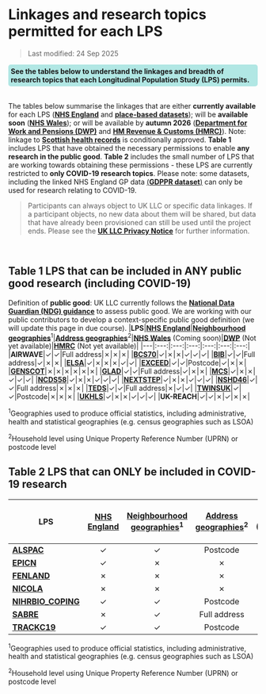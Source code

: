 # Linkages and research topics permitted for each LPS
>Last modified: 24 Sep 2025

<div style="background-color: rgba(0, 178, 169, 0.3); padding: 5px; border-radius: 5px;"><strong>See the tables below to understand the linkages and breadth of research topics that each Longitudinal Population Study (LPS) permits.</strong></div>
<br>

The tables below summarise the linkages that are either **currently available** for each LPS ([**NHS England**](../../linked_health_data/NHS_England/NHSE.ipynb) and [**place-based datasets**](../../linked_geo_data/Place_based_intro.md)); will be **available soon** ([**NHS Wales**](../../linked_health_data/NHS_Wales/NHSW_intro.md)); or will be available by **autumn 2026** ([**Department for Work and Pensions (DWP)**](../../linked_admin_data/DWP_data/DWP_data.md) and [**HM Revenue & Customs (HMRC)**](../../linked_admin_data/HMRC_data/HMRC_data.md)). Note: linkage to [**Scottish health records**](../../linked_health_data/NHS_Scotland/NHSS_intro.md) is conditionally approved. **Table 1** includes LPS that have obtained the necessary permissions to enable **any research in the public good**. **Table 2** includes the small number of LPS that are working towards obtaining these permissions - these LPS are currently restricted to **only COVID-19 research topics**. Please note: some datasets, including the linked NHS England GP data [(**GDPPR dataset**)](../../linked_health_data/NHS_England/Primary_care_datasets/GDPPR/GDPPR.ipynb) can only be used for research relating to COVID-19.

>Participants can always object to UK LLC or specific data linkages. If a participant objects, no new data about them will be shared, but data that have already been provisioned can still be used until the project ends. Please see the <strong><a href="https://ukllc.ac.uk/privacy-policy" target="_blank" rel="noopener noreferrer">UK LLC Privacy Notice</a></strong> for further information.
<br>

## Table 1 LPS that can be included in ANY public good research (including COVID-19)
Definition of **public good**: UK LLC currently follows the <strong><a href="https://assets.publishing.service.gov.uk/government/uploads/system/uploads/attachment_data/file/1124013/NDG_public_benefit_guidance_v1.0_-_14.12.22.pdf" target="_blank" rel="noopener noreferrer">National Data Guardian (NDG) guidance</a></strong> to assess public good. We are working with our public contributors to develop a context-specific public good definition (we will update this page in due course).
|**LPS**|[**NHS England**](../../linked_health_data/NHS_England/NHSE.html)|[**Neighbourhood geographies**](../../linked_geo_data/Place_based_intro.md)<sup>1</sup>|[**Address geographies**](../../linked_geo_data/Place_based_intro.md)<sup>2</sup>|[**NHS Wales**](../../linked_health_data/NHS_Wales/NHSW_intro.md) (Coming soon)|[**DWP**](../../linked_admin_data/DWP_data/DWP_data.md) (Not yet available)|[**HMRC**](../../linked_admin_data/HMRC_data/HMRC_data.md) (Not yet available)|
|---|:---:|:---:|:---:|:---:|:---:|:---:|
|**AIRWAVE**|✓|✓|Full address|✗|✗|✗|
|[**BCS70**](../LPS%20profiles/BCS70.ipynb)|✓|✗|✗|✓|✓|✓|
|[**BIB**](../LPS%20profiles/BIB.ipynb)|✓|✓|Full address|✓|✗|✗|
|[**ELSA**](../LPS%20profiles/ELSA.ipynb)|✓|✗|✗|✗|✓|✓|
|[**EXCEED**](../LPS%20profiles/EXCEED.ipynb)|✓|✓|Postcode|✓|✗|✗|
|[**GENSCOT**](../LPS%20profiles/GENSCOT.ipynb)|✗|✗|✗|✗|✗|✗|
|[**GLAD**](../LPS%20profiles/GLAD.ipynb)|✓|✓|Full address|✓|✗|✗|
|[**MCS**](../LPS%20profiles/MCS.ipynb)|✓|✗|✗|✓|✓|✓|
|[**NCDS58**](../LPS%20profiles/NCDS58.ipynb)|✓|✗|✗|✓|✓|✓|
|[**NEXTSTEP**](../LPS%20profiles/NEXTSTEP.ipynb)|✓|✗|✗|✓|✓|✓|
|[**NSHD46**](../LPS%20profiles/NSHD46.ipynb)|✓|✓|Full address|✗|✗|✗|
|[**TEDS**](../LPS%20profiles/TEDS.ipynb)|✓|✓|Full address|✗|✓|✓|
|[**TWINSUK**](../LPS%20profiles/TWINSUK.ipynb)|✓|✓|Postcode|✗|✗|✗|
|[**UKHLS**](../LPS%20profiles/UKHLS.ipynb)|✓|✗|✗|✓|✓|✓|
|**UK-REACH**|✓|✓|✗|✓|✗|✗|

<sup>1</sup>Geographies used to produce official statistics, including administrative, health and statistical geographies (e.g. census geographies such as LSOA)

<sup>2</sup>Household level using Unique Property Reference Number (UPRN) or postcode level

## Table 2 LPS that can ONLY be included in COVID-19 research

|**LPS**|[**NHS England**](../../linked_health_data/NHS_England/NHSE.html)|[**Neighbourhood geographies**](../../linked_geo_data/Place_based_intro.md)<sup>1</sup>|[**Address geographies**](../../linked_geo_data/Place_based_intro.md)<sup>2</sup>|[**NHS Wales**](../../linked_health_data/NHS_Wales/NHSW_intro.md) (Coming soon)|[**DWP**](../../linked_admin_data/DWP_data/DWP_data.md) (Not yet available)|[**HMRC**](../../linked_admin_data/HMRC_data/HMRC_data.md) (Not yet available)|
|---|:---:|:---:|:---:|:---:|:---:|:---:|
|[**ALSPAC**](../LPS%20profiles/ALSPAC.ipynb)|✓|✓|Postcode|✓|✓|✓|
|[**EPICN**](../LPS%20profiles/EPICN.ipynb)|✓|✗|✗|✗|✗|✗|
|[**FENLAND**](../LPS%20profiles/FENLAND.ipynb)|✗|✗|✗|✗|✗|✗|
|[**NICOLA**](../LPS%20profiles/NICOLA.ipynb)|✗|✗|✗|✗|✗|✗|
|[**NIHRBIO_COPING**](../LPS%20profiles/NIHRBIO_COPING.ipynb)|✓|✓|Postcode|✓|✗|✗|
|[**SABRE**](../../LPS%20profiles/SABRE.ipynb)|✗|✓|Full address|✗|✗|✗|
|[**TRACKC19**](../LPS%20profiles/TRACKC19.ipynb)|✓|✓|Postcode|✓|✗|✗|

<sup>1</sup>Geographies used to produce official statistics, including administrative, health and statistical geographies (e.g. census geographies such as LSOA)

<sup>2</sup>Household level using Unique Property Reference Number (UPRN) or postcode level
